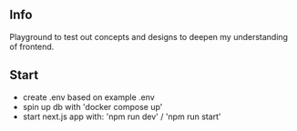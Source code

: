 

## Info
Playground to test out concepts and designs to deepen my understanding of frontend.

## Start
- create .env based on example .env
- spin up db with 'docker compose up'
- start next.js app with: 'npm run dev' / 'npm run start'
